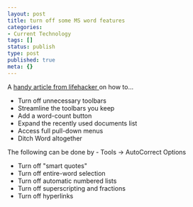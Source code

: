 ```yaml
---
layout: post
title: turn off some MS word features
categories:
- Current Technology
tags: []
status: publish
type: post
published: true
meta: {}
---
```

A [handy article from lifehacker ](http://lifehacker.com/software/word/alpha-geek-make-microsoft-word-less-annoying-244859.php)on how to...

- Turn off unnecessary toolbars
- Streamline the toolbars you keep
- Add a word-count button
- Expand the recently used documents list
- Access full pull-down menus
- Ditch Word altogether

The following can be done by - Tools -> AutoCorrect Options
- Turn off "smart quotes"
- Turn off entire-word selection
- Turn off automatic numbered lists
- Turn off superscripting and fractions
- Turn off hyperlinks
